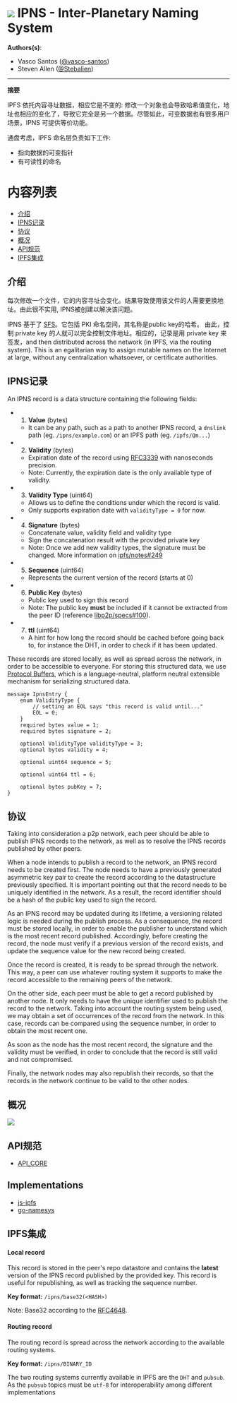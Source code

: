 # ![](https://img.shields.io/badge/status-wip-orange.svg?style=flat-square) IPNS - Inter-Planetary Naming System

**Authors(s)**:
- Vasco Santos ([@vasco-santos](https://github.com/vasco-santos))
- Steven Allen ([@Stebalien](https://github.com/Stebalien))

-----

**摘要**

IPFS 依托内容寻址数据，相应它是不变的: 修改一个对象也会导致哈希值变化，地址也相应的变化了，导致它完全是另一个数据。尽管如此，可变数据也有很多用户场景。IPNS 可提供等价功能。

通盘考虑，IPFS 命名层负责如下工作:
- 指向数据的可变指针
- 有可读性的命名

# 内容列表

- [介绍](#介绍)
- [IPNS记录](#ipns记录)
- [协议](#协议)
- [概况](#概况)
- [API规范](#API规范)
- [IPFS集成](#IPFS集成)

## 介绍

每次修改一个文件，它的内容寻址会变化。结果导致使用该文件的人需要更换地址。由此很不实用, IPNS被创建以解决该问题。

IPNS 基于了 [SFS](http://en.wikipedia.org/wiki/Self-certifying_File_System)。它包括 PKI 命名空间，其名称是public key的哈希。
由此，控制 private key 的人就可以完全控制文件地址。相应的，记录是用 private key 来签发，and then distributed across the network (in IPFS, via the routing system). This is an egalitarian way to assign mutable names on the Internet at large, without any centralization whatsoever, or certificate authorities.

## IPNS记录

An IPNS record is a data structure containing the following fields:

- 1. **Value** (bytes)
  - It can be any path, such as a path to another IPNS record, a `dnslink` path (eg. `/ipns/example.com`) or an IPFS path (eg. `/ipfs/Qm...`)
- 2. **Validity** (bytes)
  - Expiration date of the record using [RFC3339](https://www.ietf.org/rfc/rfc3339.txt) with nanoseconds precision.
  - Note: Currently, the expiration date is the only available type of validity.
- 3. **Validity Type** (uint64)
   - Allows us to define the conditions under which the record is valid.
   - Only supports expiration date with `validityType = 0` for now.
- 4. **Signature** (bytes)
  - Concatenate value, validity field and validity type
  - Sign the concatenation result with the provided private key
  - Note: Once we add new validity types, the signature must be changed. More information on [ipfs/notes#249](https://github.com/ipfs/notes/issues/249)
- 5. **Sequence** (uint64)
  - Represents the current version of the record (starts at 0)
- 6. **Public Key** (bytes)
  - Public key used to sign this record
  - Note: The public key **must** be included if it cannot be extracted from the peer ID (reference [libp2p/specs#100](https://github.com/libp2p/specs/pull/100/files)).
- 7. **ttl** (uint64)
  - A hint for how long the record should be cached before going back to, for instance the DHT, in order to check if it has been updated.

These records are stored locally, as well as spread across the network, in order to be accessible to everyone. For storing this structured data, we use [Protocol Buffers](https://github.com/google/protobuf), which is a language-neutral, platform neutral extensible mechanism for serializing structured data.

```
message IpnsEntry {
	enum ValidityType {
		// setting an EOL says "this record is valid until..."
		EOL = 0;
	}
	required bytes value = 1;
	required bytes signature = 2;

	optional ValidityType validityType = 3;
	optional bytes validity = 4;

	optional uint64 sequence = 5;

	optional uint64 ttl = 6;

	optional bytes pubKey = 7;
}
```

## 协议

Taking into consideration a p2p network, each peer should be able to publish IPNS records to the network, as well as to resolve the IPNS records published by other peers.

When a node intends to publish a record to the network, an IPNS record needs to be created first. The node needs to have a previously generated asymmetric key pair to create the record according to the datastructure previously specified. It is important pointing out that the record needs to be uniquely identified in the network. As a result, the record identifier should be a hash of the public key used to sign the record.

As an IPNS record may be updated during its lifetime, a versioning related logic is needed during the publish process. As a consequence, the record must be stored locally, in order to enable the publisher to understand which is the most recent record published. Accordingly, before creating the record, the node must verify if a previous version of the record exists, and update the sequence value for the new record being created.

Once the record is created, it is ready to be spread through the network. This way, a peer can use whatever routing system it supports to make the record accessible to the remaining peers of the network.

On the other side, each peer must be able to get a record published by another node. It only needs to have the unique identifier used to publish the record to the network. Taking into account the routing system being used, we may obtain a set of occurrences of the record from the network. In this case, records can be compared using the sequence number, in order to obtain the most recent one.

As soon as the node has the most recent record, the signature and the validity must be verified, in order to conclude that the record is still valid and not compromised.

Finally, the network nodes may also republish their records, so that the records in the network continue to be valid to the other nodes.

## 概况

![](img/ipns-overview.png)

## API规范

  - [API_CORE](https://github.com/ipfs/specs/blob/master/API_CORE.md)

## Implementations

  - [js-ipfs](https://github.com/ipfs/js-ipfs/tree/master/packages/ipfs-core/src/ipns)
  - [go-namesys](https://github.com/ipfs/go-namesys)

## IPFS集成

#### Local record

This record is stored in the peer's repo datastore and contains the **latest** version of the IPNS record published by the provided key. This record is useful for republishing, as well as tracking the sequence number.

**Key format:** `/ipns/base32(<HASH>)`

Note: Base32 according to the [RFC4648](https://tools.ietf.org/html/rfc4648).

#### Routing record

The routing record is spread across the network according to the available routing systems.

**Key format:** `/ipns/BINARY_ID`

The two routing systems currently available in IPFS are the `DHT` and `pubsub`. As the `pubsub` topics must be `utf-8` for interoperability among different implementations
